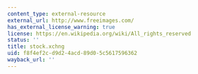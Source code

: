 ```yaml
---
content_type: external-resource
external_url: http://www.freeimages.com/
has_external_license_warning: true
license: https://en.wikipedia.org/wiki/All_rights_reserved
status: ''
title: stock.xchng
uid: f8f4ef2c-d9d2-4acd-89d0-5c5617596362
wayback_url: ''
---
```

